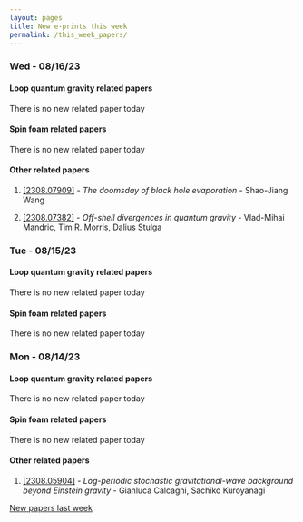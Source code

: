```yaml
---
layout: pages
title: New e-prints this week
permalink: /this_week_papers/
---
```




### Wed - 08/16/23

#### Loop quantum gravity related papers

There is no new related paper today 

#### Spin foam related papers

There is no new related paper today 



#### Other related papers

1. [[2308.07909]](https://arxiv.org/abs/2308.07909) - *The doomsday of black hole evaporation* - Shao-Jiang Wang

1. [[2308.07382]](https://arxiv.org/abs/2308.07382) - *Off-shell divergences in quantum gravity* - Vlad-Mihai Mandric, Tim R. Morris, Dalius Stulga



### Tue - 08/15/23

#### Loop quantum gravity related papers

There is no new related paper today 

#### Spin foam related papers

There is no new related paper today 

### Mon - 08/14/23

#### Loop quantum gravity related papers

There is no new related paper today 

#### Spin foam related papers

There is no new related paper today 



#### Other related papers

1. [[2308.05904]](https://arxiv.org/abs/2308.05904) - *Log-periodic stochastic gravitational-wave background beyond Einstein  gravity* - Gianluca Calcagni, Sachiko Kuroyanagi






[New papers last week]({{site.url}}/archived/weekly/pre-prints/2023/08/14/archived_weekly_papers.html)